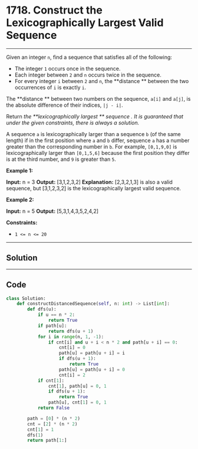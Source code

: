 # 1718. Construct the Lexicographically Largest Valid Sequence

---

Given an integer `n`, find a sequence that satisfies all of the following:

  * The integer `1` occurs once in the sequence.
  * Each integer between `2` and `n` occurs twice in the sequence.
  * For every integer `i` between `2` and `n`, the **distance ** between the two occurrences of `i` is exactly `i`.



The **distance ** between two numbers on the sequence, `a[i]` and `a[j]`, is the absolute difference of their indices, `|j - i|`.

Return _the **lexicographically largest ** sequence_ _. It is guaranteed that under the given constraints, there is always a solution._

A sequence `a` is lexicographically larger than a sequence `b` (of the same length) if in the first position where `a` and `b` differ, sequence `a` has a number greater than the corresponding number in `b`. For example, `[0,1,9,0]` is lexicographically larger than `[0,1,5,6]` because the first position they differ is at the third number, and `9` is greater than `5`.

 

**Example 1:**


**Input:** n = 3
**Output:** [3,1,2,3,2]
**Explanation:** [2,3,2,1,3] is also a valid sequence, but [3,1,2,3,2] is the lexicographically largest valid sequence.


**Example 2:**


**Input:** n = 5
**Output:** [5,3,1,4,3,5,2,4,2]


 

**Constraints:**

  * `1 <= n <= 20`

---

## Solution



---

## Code
```python
class Solution:
    def constructDistancedSequence(self, n: int) -> List[int]:
        def dfs(u):
            if u == n * 2:
                return True
            if path[u]:
                return dfs(u + 1)
            for i in range(n, 1, -1):
                if cnt[i] and u + i < n * 2 and path[u + i] == 0:
                    cnt[i] = 0
                    path[u] = path[u + i] = i
                    if dfs(u + 1):
                        return True
                    path[u] = path[u + i] = 0
                    cnt[i] = 2
            if cnt[1]:
                cnt[1], path[u] = 0, 1
                if dfs(u + 1):
                    return True
                path[u], cnt[1] = 0, 1
            return False

        path = [0] * (n * 2)
        cnt = [2] * (n * 2)
        cnt[1] = 1
        dfs(1)
        return path[1:]
```